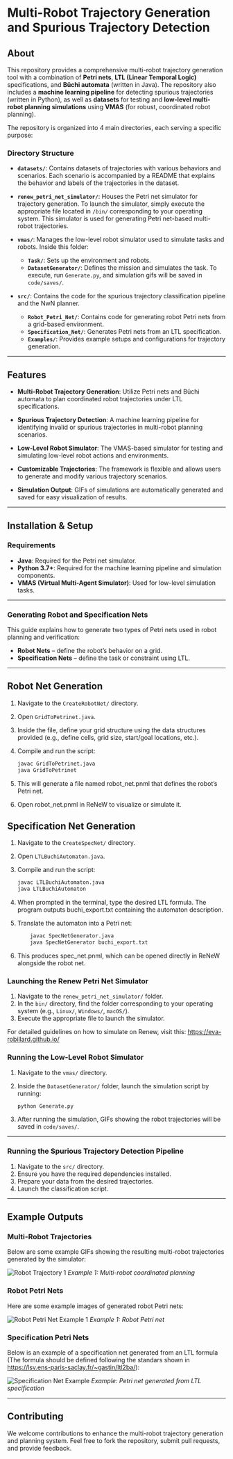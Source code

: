 # Multi-Robot Trajectory Generation and Spurious Trajectory Detection

## About

This repository provides a comprehensive multi-robot trajectory generation tool with a combination of **Petri nets**, **LTL (Linear Temporal Logic)** specifications, and **Büchi automata** (written in Java). The repository also includes a **machine learning pipeline** for detecting spurious trajectories (written in Python), as well as **datasets** for testing and **low-level multi-robot planning simulations** using **VMAS** (for robust, coordinated robot planning).

The repository is organized into 4 main directories, each serving a specific purpose:

### Directory Structure

- **`datasets/`**: Contains datasets of trajectories with various behaviors and scenarios. Each scenario is accompanied by a README that explains the behavior and labels of the trajectories in the dataset.

- **`renew_petri_net_simulator/`**: Houses the Petri net simulator for trajectory generation. To launch the simulator, simply execute the appropriate file located in `/bin/` corresponding to your operating system. This simulator is used for generating Petri net-based multi-robot trajectories.

- **`vmas/`**: Manages the low-level robot simulator used to simulate tasks and robots. Inside this folder:
    - **`Task/`**: Sets up the environment and robots.
    - **`DatasetGenerator/`**: Defines the mission and simulates the task.
    To execute, run `Generate.py`, and simulation gifs will be saved in `code/saves/`.

- **`src/`**: Contains the code for the spurious trajectory classification pipeline and the NwN planner.
    - **`Robot_Petri_Net/`**: Contains code for generating robot Petri nets from a grid-based environment.
    - **`Specification_Net/`**: Generates Petri nets from an LTL specification.
    - **`Examples/`**: Provides example setups and configurations for trajectory generation.

---

## Features

- **Multi-Robot Trajectory Generation**: Utilize Petri nets and Büchi automata to plan coordinated robot trajectories under LTL specifications.
  
- **Spurious Trajectory Detection**: A machine learning pipeline for identifying invalid or spurious trajectories in multi-robot planning scenarios.

- **Low-Level Robot Simulator**: The VMAS-based simulator for testing and simulating low-level robot actions and environments.

- **Customizable Trajectories**: The framework is flexible and allows users to generate and modify various trajectory scenarios.

- **Simulation Output**: GIFs of simulations are automatically generated and saved for easy visualization of results.

---

## Installation & Setup

### Requirements

- **Java**: Required for the Petri net simulator.
- **Python 3.7+**: Required for the machine learning pipeline and simulation components.
- **VMAS (Virtual Multi-Agent Simulator)**: Used for low-level simulation tasks.

---

### Generating Robot and Specification Nets

This guide explains how to generate two types of Petri nets used in robot planning and verification:

- **Robot Nets** – define the robot’s behavior on a grid.
- **Specification Nets** – define the task or constraint using LTL.

---

## Robot Net Generation

1. Navigate to the `CreateRobotNet/` directory.

2. Open `GridToPetrinet.java`.

3. Inside the file, define your grid structure using the data structures provided (e.g., define cells, grid size, start/goal locations, etc.).

4. Compile and run the script:

   ```bash
   javac GridToPetrinet.java
   java GridToPetrinet
   ```
   
5. This will generate a file named robot_net.pnml that defines the robot’s Petri net.

6. Open robot_net.pnml in ReNeW to visualize or simulate it.

## Specification Net Generation

1. Navigate to the `CreateSpecNet/` directory.

2. Open `LTLBuchiAutomaton.java`.

3. Compile and run the script:

   ```bash
   javac LTLBuchiAutomaton.java
   java LTLBuchiAutomaton
   ```
   
4. When prompted in the terminal, type the desired LTL formula.  The program outputs buchi_export.txt containing the automaton description.

5. Translate the automaton into a Petri net:

   ```bash
       javac SpecNetGenerator.java
       java SpecNetGenerator buchi_export.txt
   ```

6. This produces spec_net.pnml, which can be opened directly in ReNeW alongside the robot net.

### Launching the Renew Petri Net Simulator

1. Navigate to the `renew_petri_net_simulator/` folder.
2. In the `bin/` directory, find the folder corresponding to your operating system (e.g., `Linux/`, `Windows/`, `macOS/`).
3. Execute the appropriate file to launch the simulator.

For detailed guidelines on how to simulate on Renew, visit this: https://eva-robillard.github.io/

### Running the Low-Level Robot Simulator

1. Navigate to the `vmas/` directory.
2. Inside the `DatasetGenerator/` folder, launch the simulation script by running:

    ```bash
    python Generate.py
    ```

3. After running the simulation, GIFs showing the robot trajectories will be saved in `code/saves/`.

---

### Running the Spurious Trajectory Detection Pipeline

1. Navigate to the `src/` directory.
2. Ensure you have the required dependencies installed.
3. Prepare your data from the desired trajectories.
4. Launch the classification script.

---

## Example Outputs

### Multi-Robot Trajectories

Below are some example GIFs showing the resulting multi-robot trajectories generated by the simulator:

![Robot Trajectory 1](vmas(Low-LevelSimulator)/code/saves/datasets/mall_VMAS/4_400/qualitative/0.gif)
*Example 1: Multi-robot coordinated planning*

### Robot Petri Nets

Here are some example images of generated robot Petri nets:

![Robot Petri Net Example 1](src/NwN/Environments/ShoppingMall/SM.png)
*Example 1: Robot Petri net*


### Specification Petri Nets

Below is an example of a specification net generated from an LTL formula (The formula should be defined following the standars shown in https://lsv.ens-paris-saclay.fr/~gastin/ltl2ba/):

![Specification Net Example](src/NwN/Environments/ShoppingMall/SN.png)
*Example: Petri net generated from LTL specification*

---


## Contributing

We welcome contributions to enhance the multi-robot trajectory generation and planning system. Feel free to fork the repository, submit pull requests, and provide feedback.
